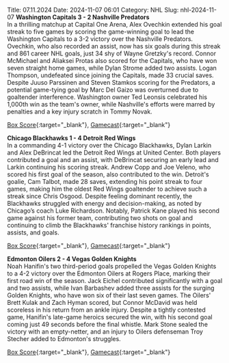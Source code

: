 Title: 07.11.2024
Date: 2024-11-07 06:01
Category: NHL 
Slug: nhl-2024-11-07 
**Washington Capitals 3 - 2 Nashville Predators**  
In a thrilling matchup at Capital One Arena, Alex Ovechkin extended his goal streak to five games by scoring the game-winning goal to lead the Washington Capitals to a 3-2 victory over the Nashville Predators. Ovechkin, who also recorded an assist, now has six goals during this streak and 861 career NHL goals, just 34 shy of Wayne Gretzky's record. Connor McMichael and Aliaksei Protas also scored for the Capitals, who have won seven straight home games, while Dylan Strome added two assists. Logan Thompson, undefeated since joining the Capitals, made 33 crucial saves. Despite Juuso Parssinen and Steven Stamkos scoring for the Predators, a potential game-tying goal by Marc Del Gaizo was overturned due to goaltender interference. Washington owner Ted Leonsis celebrated his 1,000th win as the team's owner, while Nashville's efforts were marred by penalties and a key injury scratch in Tommy Novak. 

[Box Score](/gamecenter/nsh-vs-wsh/2024/11/06/2024020205){:target="_blank"}, [Gamecast](https://www.nhl.com/news/nashville-predators-washington-capitals-game-recap-november-6){:target="_blank"}<br>

**Chicago Blackhawks 1 - 4 Detroit Red Wings**  
In a commanding 4-1 victory over the Chicago Blackhawks, Dylan Larkin and Alex DeBrincat led the Detroit Red Wings at United Center. Both players contributed a goal and an assist, with DeBrincat securing an early lead and Larkin continuing his scoring streak. Andrew Copp and Joe Veleno, who scored his first goal of the season, also contributed to the win. Detroit's goalie, Cam Talbot, made 28 saves, extending his point streak to four games, making him the oldest Red Wings goaltender to achieve such a streak since Chris Osgood. Despite feeling dominant recently, the Blackhawks struggled with energy and decision-making, as noted by Chicago’s coach Luke Richardson. Notably, Patrick Kane played his second game against his former team, contributing two shots on goal and continuing to climb the Blackhawks' franchise history rankings in points, assists, and goals. 

[Box Score](/gamecenter/det-vs-chi/2024/11/06/2024020206){:target="_blank"}, [Gamecast](https://www.nhl.com/news/detroit-red-wings-chicago-blackhawks-game-recap-november-6){:target="_blank"}<br>

**Edmonton Oilers 2 - 4 Vegas Golden Knights**  
Noah Hanifin's two third-period goals propelled the Vegas Golden Knights to a 4-2 victory over the Edmonton Oilers at Rogers Place, marking their first road win of the season. Jack Eichel contributed significantly with a goal and two assists, while Ivan Barbashev added three assists for the surging Golden Knights, who have won six of their last seven games. The Oilers' Brett Kulak and Zach Hyman scored, but Connor McDavid was held scoreless in his return from an ankle injury. Despite a tightly contested game, Hanifin's late-game heroics secured the win, with his second goal coming just 49 seconds before the final whistle. Mark Stone sealed the victory with an empty-netter, and an injury to Oilers defenseman Troy Stecher added to Edmonton's struggles. 

[Box Score](/gamecenter/vgk-vs-edm/2024/11/06/2024020207){:target="_blank"}, [Gamecast](https://www.nhl.com/news/vegas-golden-knights-edmonton-oilers-game-recap-november-6){:target="_blank"}<br>

